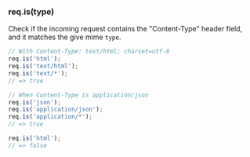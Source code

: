 <h3 id='req.is'>req.is(type)</h3>

Check if the incoming request contains the "Content-Type" 
header field, and it matches the give mime `type`.

~~~js
// With Content-Type: text/html; charset=utf-8
req.is('html');
req.is('text/html');
req.is('text/*');
// => true

// When Content-Type is application/json
req.is('json');
req.is('application/json');
req.is('application/*');
// => true

req.is('html');
// => false
~~~
